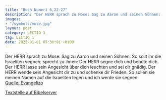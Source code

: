 ```yaml
---
title: "Buch Numeri 6,22-27"
description: "Der HERR sprach zu Mose: Sag zu Aaron und seinen Söhnen: So sollt ihr die Israeliten segnen; sprecht zu ihnen: Der HERR segne dich und behüte dich. Der HERR lasse sein Angesicht über dich leuchten und sei dir gnädig. Der HERR wende sein Angesicht dir zu und schenke dir Frieden. S...."
images:
- "/symbols/mose.jpg"
layout: post
category: LECTIO 1
tag: LECTIO 1
date: 2025-01-01 07:30:01 +0100
---
```

Der HERR sprach zu Mose:
Sag zu Aaron und seinen Söhnen: So sollt ihr die Israeliten segnen; sprecht zu ihnen:
Der HERR segne dich und behüte dich.
Der HERR lasse sein Angesicht über dich leuchten und sei dir gnädig.
Der HERR wende sein Angesicht dir zu und schenke dir Frieden.
So sollen sie meinen Namen auf die Israeliten legen und ich werde sie segnen.<!--more--><br>
[Quelle: Evangelizo](https://evangeliumtagfuertag.org/DE/gospel)

[Textstelle auf Bibelserver](https://www.bibleserver.com/EU/4.Mose6,22-27)
